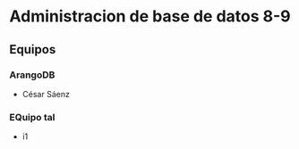 # Administracion de base de datos 8-9

## Equipos

### ArangoDB
* César Sáenz

### EQuipo tal
* i1

